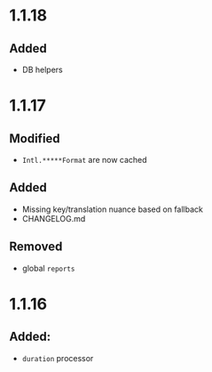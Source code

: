 # 1.1.18

## Added

- DB helpers

# 1.1.17

## Modified

- `Intl.*****Format` are now cached

## Added

- Missing key/translation nuance based on fallback
- CHANGELOG.md

## Removed

- global `reports`

# 1.1.16

## Added:

- `duration` processor
